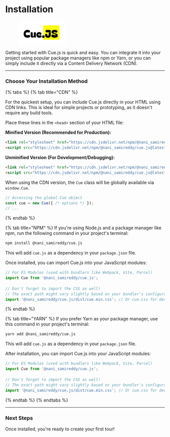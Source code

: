 # Installation

<figure><picture><source srcset="../.gitbook/assets/dark-theme.svg" media="(prefers-color-scheme: dark)"><img src="../.gitbook/assets/light-theme.svg" alt="" width="150"></picture><figcaption></figcaption></figure>

Getting started with Cue.js is quick and easy. You can integrate it into your project using popular package managers like npm or Yarn, or you can simply include it directly via a Content Delivery Network (CDN).

***

### Choose Your Installation Method

{% tabs %}
{% tab title="CDN" %}


For the quickest setup, you can include Cue.js directly in your HTML using CDN links. This is ideal for simple projects or prototyping, as it doesn't require any build tools.

Place these lines in the `<head>` section of your HTML file:

**Minified Version (Recommended for Production):**

```html
<link rel="stylesheet" href="https://cdn.jsdelivr.net/npm/@nani_samireddy/cue.js@latest/dist/cue.min.css">
<script src="https://cdn.jsdelivr.net/npm/@nani_samireddy/cue.js@latest/dist/cue.min.js"></script>
```

**Unminified Version (For Development/Debugging):**

```html
<link rel="stylesheet" href="https://cdn.jsdelivr.net/npm/@nani_samireddy/cue.js@latest/dist/cue.css">
<script src="https://cdn.jsdelivr.net/npm/@nani_samireddy/cue.js@latest/dist/cue.umd.js"></script>
```

When using the CDN version, the `Cue` class will be globally available via `window.Cue`.

```javascript
// Accessing the global Cue object
const cue = new Cue({ /* options */ });
// ...
```
{% endtab %}

{% tab title="NPM" %}
If you're using Node.js and a package manager like npm, run the following command in your project's terminal:

```bash
npm install @nani_samireddy/cue.js
```

This will add `cue.js` as a dependency in your `package.json` file.

Once installed, you can import Cue.js into your JavaScript modules:

```javascript
// For ES Modules (used with bundlers like Webpack, Vite, Parcel)
import Cue from '@nani_samireddy/cue.js';

// Don't forget to import the CSS as well!
// The exact path might vary slightly based on your bundler's configuration.
import '@nani_samireddy/cue.js/dist/cue.min.css'; // Or cue.css for development
```
{% endtab %}

{% tab title="YARN" %}
If you prefer Yarn as your package manager, use this command in your project's terminal:

```bash
yarn add @nani_samireddy/cue.js
```

This will add `cue.js` as a dependency in your `package.json` file.

After installation, you can import Cue.js into your JavaScript modules:

```javascript
// For ES Modules (used with bundlers like Webpack, Vite, Parcel)
import Cue from '@nani_samireddy/cue.js';

// Don't forget to import the CSS as well!
// The exact path might vary slightly based on your bundler's configuration.
import '@nani_samireddy/cue.js/dist/cue.min.css'; // Or cue.css for development
```
{% endtab %}
{% endtabs %}

***

### Next Steps

Once installed, you're ready to create your first tour!
